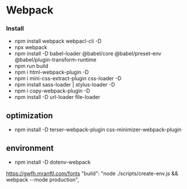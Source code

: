 # Webpack

### Install
- npm install webpack webpacl-cli -D
- npx webpack
- npm install -D babel-loader @babel/core @babel/preset-env @babel/plugin-transform-runtime
- npm run build
- npm i html-webpack-plugin -D
- npm i mini-css-extract-plugin css-loader -D
- npm install sass-loader | stylus-loader -D
- npm i copy-webpack-plugin -D
-  npm install -D url-loader file-loader 

## optimization
- npm install -D terser-webpack-plugin css-minimizer-webpack-plugin

## environment
- npm install -D dotenv-webpack

https://gwfh.mranftl.com/fonts
"build": "node ./scripts/create-env.js && webpack --mode production",